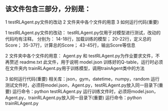 ## 该文件包含三部分，分别是：
1 testRLAgent.py文件的改动
2 文件夹中各个文件的用意
3 如何运行代码(重要)

1 testRLAgent.py文件的改动：
testRLAgent.py仅用于对模型进行测试，改动的代码均有注释。
分别为：
14-18行，加载训练的模型；
20-22行，定义总的Score；
35-37行，计算总的Score；
43-45行，输出Score等信息

2 文件夹中各个文件的用意：
Agent.py 和 testRLAgent.py为作业要求文件，不再赘述
readme.txt 此文件，用于说明
model.json 训练好的Q-table，运行时必须在文件夹内
trainRLAgent.py用于训练模型，调用trainAgent类中的方法

3 如何运行代码(重要)
相关库：json，gym，datetime，numpy，random
运行测试文件时，必须将model.json，Agent.py，testRLAgent.py放入同一目录下(重要)
运行命令：python testRLAgent.py
运行训练文件时，必须将model.json，Agent.py，trainRLAgent.py放入同一目录下(重要)
运行命令：python trainRLAgent.py
